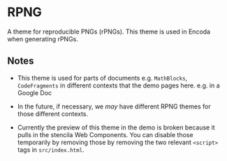 # RPNG

A theme for reproducible PNGs (rPNGs). This theme is used in Encoda when generating rPNGs.

## Notes

- This theme is used for parts of documents e.g. `MathBlocks`, `CodeFragments` in different contexts that the demo pages here. e.g. in a Google Doc

- In the future, if necessary, we _may_ have different RPNG themes for those different contexts.

- Currently the preview of this theme in the demo is broken because it pulls in the stencila Web Components. You can disable those temporarily by removing those by removing the two relevant `<script>` tags in `src/index.html`.
